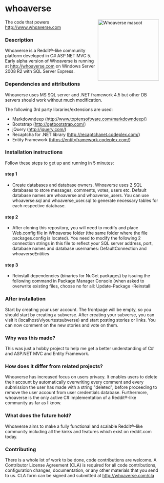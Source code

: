 # whoaverse

<img height="200" width="200" src="http://whoaverse.com/Graphics/whoaverse-mascot.png"
 alt="Whoaverse mascot" title="Whoaverse" align="right" />

The code that powers http://www.whoaverse.com

### Description
Whoaverse is a Reddit®-like community platform developed in C# ASP.NET MVC 5. 
Early alpha version of Whoaverse is running at http://whoaverse.com on Windows Server 2008 R2 with SQL Server Express.

### Dependencies and attributions
Whoaverse uses MS SQL server and .NET framework 4.5 but other DB servers should work without much modification.

The following 3rd party libraries/extensions are used:

- Markdowndeep (http://www.toptensoftware.com/markdowndeep/)
- Bootstrap (http://getbootstrap.com/)
- jQuery (http://jquery.com/)
- Recaptcha for .NET library (http://recaptchanet.codeplex.com/)
- Entity Framework (https://entityframework.codeplex.com/)

### Installation instructions
Follow these steps to get up and running in 5 minutes:

#### step 1
- Create databases and database owners.
Whoaverse uses 2 SQL databases to store messages, comments, votes, users etc. 
Default database names are whoaverse and whoaverse_users.
You can use whoaverse.sql and whoaverse_user.sql to generate necessary tables for each respective database.

#### step 2
- After cloning this repository, you will need to modify and place Web.config file in Whoaverse folder (the same folder where the file packages.config is located). You need to modify the following 2 connection strings in this file to reflect your SQL server address, port, database names and database usernames: 
DefaultConnection and whoaverseEntities

#### step 3
- Reinstall dependencies (binaries for NuGet packages) by issuing the following command in Package Manager Console (when asked to overwrite existing files, choose no for all:
Update-Package -Reinstall

### After installation
Start by creating your user account. The frontpage will be empty, so you should start by creating a subverse.
After creating your subverse, you can visit it (localhost/v/yourtestsubverse) and start posting stories or links. You can now comment on the new stories and vote on them.

### Why was this made?
This was just a hobby project to help me get a better understanding of C# and ASP.NET MVC and Entity Framework.

### How does it differ from related projects?
Whoaverse has increased focus on users privacy. It enables users to delete their account by automatically overwriting every comment and every submission the user has made with a string "deleted", before proceeding to remove the user account from user credentials database. Furthermore, whoaverse is the only active C# implementation of a Reddit®-like community as far as I know.

### What does the future hold?
Whoaverse aims to make a fully functional and scalable Reddit®-like community including all the kinks and features which exist on reddit.com today. 

### Contributing
There is a whole lot of work to be done, code contributions are welcome. A Contributor License Agreement (CLA) is required for all code contributions, configuration changes, documentation, or any other materials that you send to us.
CLA form can be signed and submitted at http://whoaverse.com/cla
